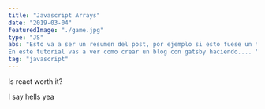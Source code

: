 ```yaml
---
title: "Javascript Arrays"
date: "2019-03-04"
featuredImage: "./game.jpg"
type: "JS"
abs: "Esto va a ser un resumen del post, por ejemplo si esto fuese un tutorial sobre como crear un blog en gatsby diria:
En este tutorial vas a ver como crear un blog con gatsby haciendo.... "
tag: "javascript"
---
```


Is react worth it?

I say hells yea